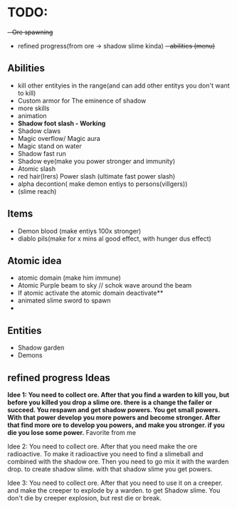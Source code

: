 # TODO:
  ~~- Ore spawning~~
  - refined progress(from ore -> shadow slime kinda)
  ~~- abilities (menu)~~

## **Abilities**
  - kill other entityies in the range(and can add other entitys you don't want to kill)
  - Custom armor for The eminence of shadow
  - more skills
  - animation
  - **Shadow foot slash - Working**
  - Shadow claws
  - Magic overflow/ Magic aura
  - Magic stand on water
  - Shadow fast run
  - Shadow eye(make you power stronger and immunity)
  - Atomic slash
  - red hair(Irers) Power slash (ultimate fast power slash)
  - alpha decontion( make demon entiys to persons(villgers))
  - (slime reach)

## **Items**
  - Demon blood (make entiys 100x stronger)
  - diablo pils(make for x mins al good effect, with hunger dus effect)

## **Atomic idea**
  - atomic domain (make him immune)
  - Atomic Purple beam to sky // schok wave around the beam
  - If atomic activate the atomic domain deactivate**
  - animated slime sword to spawn
  -

## **Entities**
  - Shadow garden
  - Demons

## **refined progress Ideas**
**Idee 1: You need to collect ore. After that you find a warden to kill you, but before you killed you drop a slime ore. 
    there is a change the failer or succeed. You respawn and get shadow powers. You get small powers. With that power develop you more powers and become stronger.
    After that find more ore to develop you powers, and make you stronger. if you die you lose some power.** Favorite from me

Idee 2: You need to collect ore. After that you need make the ore radioactive. To make it radioactive you need to find a slimeball and combined with the shadow ore.
        Then you need to go mix it with the warden drop. to create shadow slime. with that shadow slime you get powers. 

Idee 3: You need to collect ore. After that you need to use it on a creeper. and make the creeper to explode by a warden. to get Shadow slime. You don't die by creeper explosion,
        but rest die or break. 
    
